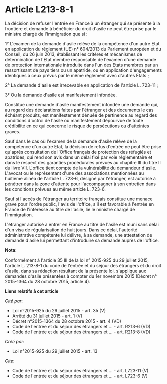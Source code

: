 # Article L213-8-1

La décision de refuser l'entrée en France à un étranger qui se présente à la frontière et demande à bénéficier du droit
d'asile ne peut être prise par le ministre chargé de l'immigration que si : 

1° L'examen de la demande d'asile relève de la compétence d'un autre Etat en application du règlement (UE) n° 604/2013 du
Parlement européen et du Conseil, du 26 juin 2013, établissant les critères et mécanismes de détermination de l'Etat membre
responsable de l'examen d'une demande de protection internationale introduite dans l'un des Etats membres par un
ressortissant de pays tiers ou un apatride, ou en application d'engagements identiques à ceux prévus par le même règlement
avec d'autres Etats ; 

2° La demande d'asile est irrecevable en application de l'article L. 723-11 ; 

3° Ou la demande d'asile est manifestement infondée. 

Constitue une demande d'asile manifestement infondée une demande qui, au regard des déclarations faites par l'étranger et des
documents le cas échéant produits, est manifestement dénuée de pertinence au regard des conditions d'octroi de l'asile ou
manifestement dépourvue de toute crédibilité en ce qui concerne le risque de persécutions ou d'atteintes graves. 

Sauf dans le cas où l'examen de la demande d'asile relève de la compétence d'un autre Etat, la décision de refus d'entrée ne
peut être prise qu'après consultation de l'Office français de protection des réfugiés et apatrides, qui rend son avis dans un
délai fixé par voie réglementaire et dans le respect des garanties procédurales prévues au chapitre III du titre II du livre
VII. L'office tient compte de la vulnérabilité du demandeur d'asile. L'avocat ou le représentant d'une des associations
mentionnées au huitième alinéa de l'article L. 723-6, désigné par l'étranger, est autorisé à pénétrer dans la zone d'attente
pour l'accompagner à son entretien dans les conditions prévues au même article L. 723-6. 

Sauf si l'accès de l'étranger au territoire français constitue une menace grave pour l'ordre public, l'avis de l'office, s'il
est favorable à l'entrée en France de l'intéressé au titre de l'asile, lie le ministre chargé de l'immigration. 

L'étranger autorisé à entrer en France au titre de l'asile est muni sans délai d'un visa de régularisation de huit jours.
Dans ce délai, l'autorité administrative compétente lui délivre, à sa demande, une attestation de demande d'asile lui
permettant d'introduire sa demande auprès de l'office.

**Nota:**

Conformément à l'article 35 III de la loi n° 2015-925 du 29 juillet 2015, l'article L. 213-8-1 du code de l'entrée et du
séjour des étrangers et du droit d'asile, dans sa rédaction résultant de la présente loi, s'applique aux demandes d'asile
présentées à compter du 1er novembre 2015 (Décret n° 2015-1364 du 28 octobre 2015, article 4).

**Liens relatifs à cet article**

_Cité par_:

  - Loi n°2015-925 du 29 juillet 2015 - art. 35 (V)
  - Arrêté du 31 juillet 2015 - art. 1 (V)
  - Décret n°2015-1364 du 28 octobre 2015 - art. 4 (VD)
  - Code de l'entrée et du séjour des étrangers et ... - art. R213-6 (VD)
  - Code de l'entrée et du séjour des étrangers et ... - art. R213-8 (VD)

_Créé par_:

  - Loi n°2015-925 du 29 juillet 2015 - art. 13

_Cite_:

  - Code de l'entrée et du séjour des étrangers et ... - art. L723-11 (V)
  - Code de l'entrée et du séjour des étrangers et ... - art. L723-6 (V)
